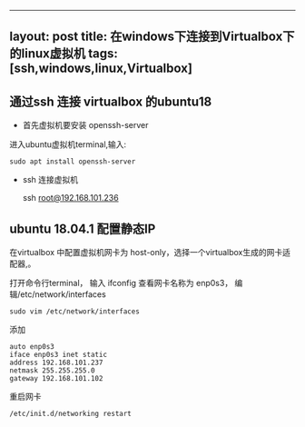 
---
layout: post
title: 在windows下连接到Virtualbox下的linux虚拟机 
tags: [ssh,windows,linux,Virtualbox]
---

## 通过ssh 连接 virtualbox 的ubuntu18

* 首先虚拟机要安装 openssh-server

进入ubuntu虚拟机terminal,输入:

    sudo apt install openssh-server

* ssh 连接虚拟机

    ssh root@192.168.101.236

## ubuntu 18.04.1 配置静态IP

在virtualbox 中配置虚拟机网卡为 host-only，选择一个virtualbox生成的网卡适配器,。

打开命令行terminal， 输入 ifconfig 查看网卡名称为 enp0s3， 编辑/etc/network/interfaces

    sudo vim /etc/network/interfaces

添加

    auto enp0s3
    iface enp0s3 inet static
    address 192.168.101.237
    netmask 255.255.255.0
    gateway 192.168.101.102

重启网卡

    /etc/init.d/networking restart

